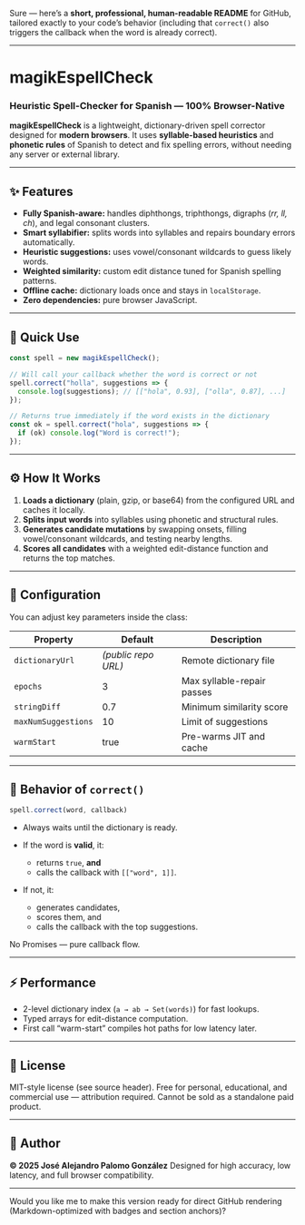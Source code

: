 Sure — here’s a **short, professional, human-readable README** for GitHub, tailored exactly to your code’s behavior (including that `correct()` also triggers the callback when the word is already correct).

---

# magikEspellCheck

### Heuristic Spell-Checker for Spanish — 100% Browser-Native

**magikEspellCheck** is a lightweight, dictionary-driven spell corrector designed for **modern browsers**.
It uses **syllable-based heuristics** and **phonetic rules** of Spanish to detect and fix spelling errors, without needing any server or external library.

---

## ✨ Features

* **Fully Spanish-aware:** handles diphthongs, triphthongs, digraphs (*rr, ll, ch*), and legal consonant clusters.
* **Smart syllabifier:** splits words into syllables and repairs boundary errors automatically.
* **Heuristic suggestions:** uses vowel/consonant wildcards to guess likely words.
* **Weighted similarity:** custom edit distance tuned for Spanish spelling patterns.
* **Offline cache:** dictionary loads once and stays in `localStorage`.
* **Zero dependencies:** pure browser JavaScript.

---

## 🚀 Quick Use

```js
const spell = new magikEspellCheck();

// Will call your callback whether the word is correct or not
spell.correct("holla", suggestions => {
  console.log(suggestions); // [["hola", 0.93], ["olla", 0.87], ...]
});

// Returns true immediately if the word exists in the dictionary
const ok = spell.correct("hola", suggestions => {
  if (ok) console.log("Word is correct!");
});
```

---

## ⚙️ How It Works

1. **Loads a dictionary** (plain, gzip, or base64) from the configured URL and caches it locally.
2. **Splits input words** into syllables using phonetic and structural rules.
3. **Generates candidate mutations** by swapping onsets, filling vowel/consonant wildcards, and testing nearby lengths.
4. **Scores all candidates** with a weighted edit-distance function and returns the top matches.

---

## 🔧 Configuration

You can adjust key parameters inside the class:

| Property            | Default             | Description                |
| ------------------- | ------------------- | -------------------------- |
| `dictionaryUrl`     | *(public repo URL)* | Remote dictionary file     |
| `epochs`            | 3                   | Max syllable-repair passes |
| `stringDiff`        | 0.7                 | Minimum similarity score   |
| `maxNumSuggestions` | 10                  | Limit of suggestions       |
| `warmStart`         | true                | Pre-warms JIT and cache    |

---

## 🧠 Behavior of `correct()`

```js
spell.correct(word, callback)
```

* Always waits until the dictionary is ready.
* If the word is **valid**, it:

  * returns `true`, **and**
  * calls the callback with `[["word", 1]]`.
* If not, it:

  * generates candidates,
  * scores them, and
  * calls the callback with the top suggestions.

No Promises — pure callback flow.

---

## ⚡ Performance

* 2-level dictionary index (`a → ab → Set(words)`) for fast lookups.
* Typed arrays for edit-distance computation.
* First call “warm-start” compiles hot paths for low latency later.

---

## 🧱 License

MIT-style license (see source header).
Free for personal, educational, and commercial use — attribution required.
Cannot be sold as a standalone paid product.

---

## 🧩 Author

**© 2025 José Alejandro Palomo González**
Designed for high accuracy, low latency, and full browser compatibility.

---

Would you like me to make this version ready for direct GitHub rendering (Markdown-optimized with badges and section anchors)?

